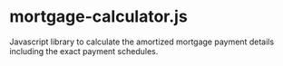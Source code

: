 mortgage-calculator.js
======================

Javascript library to calculate the amortized mortgage payment details including the exact payment schedules.
